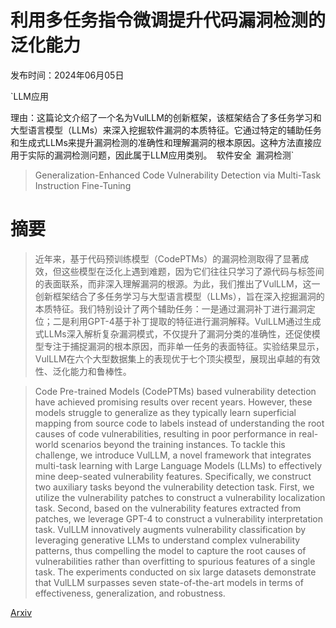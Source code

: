 # 利用多任务指令微调提升代码漏洞检测的泛化能力

发布时间：2024年06月05日

`LLM应用

理由：这篇论文介绍了一个名为VulLLM的创新框架，该框架结合了多任务学习和大型语言模型（LLMs）来深入挖掘软件漏洞的本质特征。它通过特定的辅助任务和生成式LLMs来提升漏洞检测的准确性和理解漏洞的根本原因。这种方法直接应用于实际的漏洞检测问题，因此属于LLM应用类别。` `软件安全` `漏洞检测`

> Generalization-Enhanced Code Vulnerability Detection via Multi-Task Instruction Fine-Tuning

# 摘要

> 近年来，基于代码预训练模型（CodePTMs）的漏洞检测取得了显著成效，但这些模型在泛化上遇到难题，因为它们往往只学习了源代码与标签间的表面联系，而非深入理解漏洞的根源。为此，我们推出了VulLLM，这一创新框架结合了多任务学习与大型语言模型（LLMs），旨在深入挖掘漏洞的本质特征。我们特别设计了两个辅助任务：一是通过漏洞补丁进行漏洞定位；二是利用GPT-4基于补丁提取的特征进行漏洞解释。VulLLM通过生成式LLMs深入解析复杂漏洞模式，不仅提升了漏洞分类的准确性，还促使模型专注于捕捉漏洞的根本原因，而非单一任务的表面特征。实验结果显示，VulLLM在六个大型数据集上的表现优于七个顶尖模型，展现出卓越的有效性、泛化能力和鲁棒性。

> Code Pre-trained Models (CodePTMs) based vulnerability detection have achieved promising results over recent years. However, these models struggle to generalize as they typically learn superficial mapping from source code to labels instead of understanding the root causes of code vulnerabilities, resulting in poor performance in real-world scenarios beyond the training instances. To tackle this challenge, we introduce VulLLM, a novel framework that integrates multi-task learning with Large Language Models (LLMs) to effectively mine deep-seated vulnerability features. Specifically, we construct two auxiliary tasks beyond the vulnerability detection task. First, we utilize the vulnerability patches to construct a vulnerability localization task. Second, based on the vulnerability features extracted from patches, we leverage GPT-4 to construct a vulnerability interpretation task. VulLLM innovatively augments vulnerability classification by leveraging generative LLMs to understand complex vulnerability patterns, thus compelling the model to capture the root causes of vulnerabilities rather than overfitting to spurious features of a single task. The experiments conducted on six large datasets demonstrate that VulLLM surpasses seven state-of-the-art models in terms of effectiveness, generalization, and robustness.

[Arxiv](https://arxiv.org/abs/2406.03718)